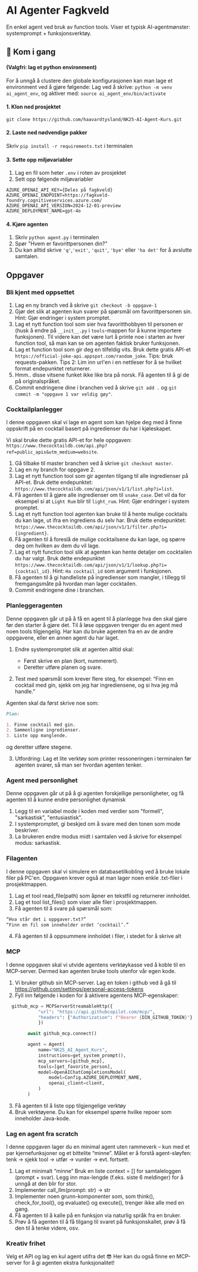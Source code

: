 # AI Agenter Fagkveld

En enkel agent ved bruk av function tools. Viser et typisk AI-agentmønster: systemprompt + funksjonsverktøy.

## 🚀 Kom i gang

#### (Valgfri: lag et python environment)

For å unngå å clustere den globale konfigurasjonen kan man lage et environment ved å gjøre følgende:
Lag ved å skrive:
`python -m venv ai_agent_env`, og aktiver med: `source ai_agent_env/bin/activate`

#### 1. Klon ned prosjektet

`git clone https://github.com/haavardtysland/NK25-AI-Agent-Kurs.git`

#### 2. Laste ned nødvendige pakker

Skriv `pip install -r requirements.txt` i terminalen

#### 3. Sette opp miljøvariabler

1. Lag en fil som heter `.env` i roten av prosjektet
2. Sett opp følgende miljøvariabler

```
AZURE_OPENAI_API_KEY={Deles på fagkveld}
AZURE_OPENAI_ENDPOINT=https://fagkveld-foundry.cognitiveservices.azure.com/
AZURE_OPENAI_API_VERSION=2024-12-01-preview
AZURE_DEPLOYMENT_NAME=gpt-4o
```

#### 4. Kjøre agenten

1. Skriv `python agent.py` i terminalen
2. Spør "Hvem er favorittpersonen din?"
3. Du kan alltid skrive `'q'`,`'exit'`, `'quit'`, `'bye'` eller `'ha det'` for å avslutte samtalen.

## Oppgaver

### Bli kjent med oppsettet

1.  Lag en ny branch ved å skrive `git checkout -b oppgave-1`
2.  Gjør det slik at agenten kun svarer på spørsmål om favorittpersonen sin. Hint: Gjør endringer i system promptet.
3.  Lag et nytt function tool som sier hva favoritthobbyen til personen er (husk å endre på `__init__.py` i `tools`-mappen for å kunne importere funksjonen). Til videre kan det være lurt å printe noe i starten av hver function tool, så man kan se om agenten faktisk bruker funksjonen.
4.  Lag et function tool som gir deg en tilfeldig vits. Bruk dette gratis API-et `https://official-joke-api.appspot.com/random_joke`. Tips: bruk requests-pakken. Tips 2: Lim inn url'en i en nettleser for å se hvilket format endepunktet returnerer.
5.  Hmm.. disse vitsene funket ikke like bra på norsk. Få agenten til å gi de på originalspråket.
6.  Commit endringene dine i branchen ved å skrive `git add .` og `git commit -m "oppgave 1 var veldig gøy"`.

### Cocktailplanlegger

I denne oppgaven skal vi lage en agent som kan hjelpe deg med å finne oppskrift på en cocktail basert på ingredienser du har i kjøleskapet.

Vi skal bruke dette gratis API-et for hele oppgaven: `https://www.thecocktaildb.com/api.php?ref=public_apis&utm_medium=website`.

1. Gå tilbake til master branchen ved å skrive `git checkout master`.
2. Lag en ny branch for oppgave 2.
3. Lag et nytt function tool som gir agenten tilgang til alle ingredienser på API-et. Bruk dette endepunktet: `https://www.thecocktaildb.com/api/json/v1/1/list.php?i=list`.
4. Få agenten til å gjøre alle ingredienser om til `snake_case`. Det vil da for eksempel si at `Light Rum` blir til `light_rum`. Hint: Gjør endringer i system promptet.
5. Lag et nytt function tool agenten kan bruke til å hente mulige cocktails du kan lage, ut ifra en ingrediens du selv har. Bruk dette endepunktet: `https://www.thecocktaildb.com/api/json/v1/1/filter.php?i={ingredient}`.
6. Få agenten til å foreslå de mulige cocktailsene du kan lage, og spørre deg om hvilken av dem du vil lage.
7. Lag et nytt function tool slik at agenten kan hente detaljer om cocktailen du har valgt. Bruk dette endepunktet `https://www.thecocktaildb.com/api/json/v1/1/lookup.php?i={cocktail_id}`. Hint: `Ha cocktail_id` som argument i funksjonen.
8. Få agenten til å gi handleliste på ingredienser som mangler, i tillegg til fremgangsmåte på hvordan man lager cocktailen.
9. Commit endringene dine i branchen.

### Planleggeragenten

Denne oppgaven går ut på å få en agent til å planlegge hva den skal gjøre før den starter å gjøre det. Til å løse oppgaven trenger du en agent med noen tools tilgjengelig. Har kan du bruke agenten fra en av de andre oppgavene, eller en annen agent du har laget.

1. Endre systempromptet slik at agenten alltid skal:

   - Først skrive en plan (kort, nummerert).
   - Deretter utføre planen og svare.

2. Test med spørsmål som krever flere steg, for eksempel: “Finn en cocktail med gin, sjekk om jeg har ingrediensene, og si hva jeg må handle.”

Agenten skal da først skrive noe som:

```md
Plan:

1. Finne cocktail med gin.
2. Sammenligne ingredienser.
3. Liste opp manglende.
```

og deretter utføre stegene.

3. Utfordring: Lag et lite verktøy som printer ressoneringen i terminalen før agenten svarer, så man ser hvordan agenten tenker.

### Agent med personlighet

Denne oppgaven går ut på å gi agenten forskjellige personligheter, og få agenten til å kunne endre personlighet dynamisk

1. Legg til en variabel mode i koden med verdier som "formell", "sarkastisk", "entusiastisk".
2. I systempromptet, gi beskjed om å svare med den tonen som mode beskriver.
3. La brukeren endre modus midt i samtalen ved å skrive for eksempel modus: sarkastisk.

### Filagenten

I denne oppgaven skal vi simulere en databasetilkobling ved å bruke lokale filer på PC'en.
Oppgaven krever også at man lager noen enkle .txt-filer i prosjektmappen.

1. Lag et tool read_file(path) som åpner en tekstfil og returnerer innholdet.
2. Lag et tool list_files() som viser alle filer i prosjektmappen.
3. Få agenten til å svare på spørsmål som:

```md
“Hva står det i oppgaver.txt?”
“Finn en fil som inneholder ordet ‘cocktail’.”
```

4. Få agenten til å oppsummere innholdet i filer, i stedet for å skrive alt

### MCP

I denne oppgaven skal vi utvide agentens verktøykasse ved å koble til en MCP-server. Dermed kan agenten bruke tools utenfor vår egen kode.

1. Vi bruker github sin MCP-server. Lag en token i github ved å gå til https://github.com/settings/personal-access-tokens
2. Fyll inn følgende i koden for å aktivere agentens MCP-egenskaper:

```py
  github_mcp = MCPServerStreamableHttp({
            "url": "https://api.githubcopilot.com/mcp/",
            "headers": {"Authorization": f"Bearer {DIN_GITHUB_TOKEN}"}
            })

        await github_mcp.connect()

        agent = Agent(
            name="NK25_AI_Agent_Kurs",
            instructions=get_system_prompt(),
            mcp_servers=[github_mcp],
            tools=[get_favorite_person],
            model=OpenAIChatCompletionsModel(
                model=Config.AZURE_DEPLOYMENT_NAME,
                openai_client=client,
            )
        )
```

3. Få agenten til å liste opp tilgjengelige verktøy
4. Bruk verktøyene. Du kan for eksempel spørre hvilke repoer som inneholder Java-kode.

### Lag en agent fra scratch

I denne oppgaven lager du en minimal agent uten rammeverk – kun med et par kjernefunksjoner og et bittelite “minne”. Målet er å forstå agent-sløyfen: tenk → sjekk tool → utfør → vurder → evt. fortsett.

1. Lag et minimalt “minne” Bruk en liste context = [] for samtaleloggen (prompt + svar). Legg inn max-lengde (f.eks. siste 6 meldinger) for å unngå at den blir for stor.
2. Implementer call_llm(prompt: str) -> str
3. Implementer noen grunn-komponenter som, som think(), check_for_tool(), og evaluate() og execute(), trenger ikke alle med en gang.
4. Få agenten til å kalle på en funksjon via naturlig språk fra en bruker.
5. Prøv å få agenten til å få tilgang til svaret på funksjonskallet, prøv å få den til å tenke videre, osv.

### Kreativ frihet

Velg et API og lag en kul agent utifra det 😎 Her kan du også finne en MCP-server for å gi agenten ekstra funksjonalitet!
